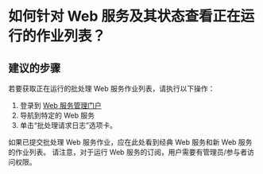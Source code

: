 <properties 
    pageTitle="How do I see a list of running jobs against my web service and their status?"
    description="如何针对 Web 服务及其状态查看正在运行的作业列表？"
    service="microsoft.machinelearning"
    resource="webServices"
    authors="jajan17"
    displayOrder="2"
    selfHelpType="resource"
    supportTopicIds=""
    resourceTags=""
    productPesIds=""
    cloudEnvironments="public"
 />


# <a name="how-do-i-see-a-list-of-running-jobs-against-my-web-service-and-their-status"></a>如何针对 Web 服务及其状态查看正在运行的作业列表？

## <a name="recommended-steps"></a>**建议的步骤**
若要获取正在运行的批处理 Web 服务作业列表，请执行以下操作：

1. 登录到 [Web 服务管理门户](https://services.azureml.net/)
2. 导航到特定的 Web 服务
3. 单击“批处理请求日志”选项卡。

如果已提交批处理 Web 服务作业，应在此处看到经典 Web 服务和新 Web 服务的作业列表。
请注意，对于运行 Web 服务的订阅，用户需要有管理员/参与者访问权限。



<!--HONumber=Nov16_HO5-->



